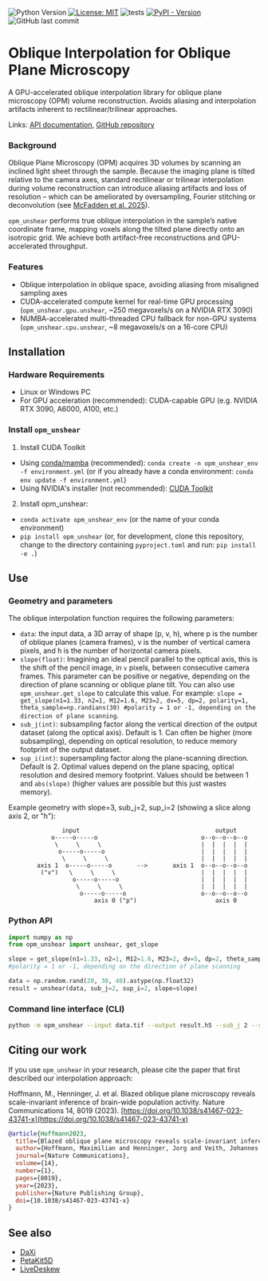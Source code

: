 ![Python Version](https://img.shields.io/badge/python-3.9+-blue)
[![License: MIT](https://img.shields.io/badge/License-MIT-yellow.svg)](https://opensource.org/licenses/MIT)
![tests](https://github.com/danionella/opm_unshear/actions/workflows/test.yml/badge.svg)
[![PyPI - Version](https://img.shields.io/pypi/v/opm_unshear)](https://pypi.org/project/opm_unshear/)
![GitHub last commit](https://img.shields.io/github/last-commit/danionella/opm_unshear)

# Oblique Interpolation for Oblique Plane Microscopy
A GPU-accelerated oblique interpolation library for oblique plane microscopy (OPM) volume reconstruction. Avoids aliasing and interpolation artifacts inherent to rectilinear/trilinear approaches.

Links: [API documentation](http://danionella.github.io/opm_unshear), [GitHub repository](https://github.com/danionella/opm_unshear)

### Background

Oblique Plane Microscopy (OPM) acquires 3D volumes by scanning an inclined light sheet through the sample. Because the imaging plane is tilted relative to the camera axes, standard rectilinear or trilinear interpolation during volume reconstruction can introduce aliasing artifacts and loss of resolution – which can be ameliorated by oversampling, Fourier stitching or deconvolution (see [McFadden et al. 2025](https://doi.org/10.1364/BOE.555473)).

`opm_unshear` performs true oblique interpolation in the sample’s native coordinate frame, mapping voxels along the tilted plane directly onto an isotropic grid. We achieve both artifact-free reconstructions and GPU-accelerated throughput.

### Features

- Oblique interpolation in oblique space, avoiding aliasing from misaligned sampling axes  
- CUDA-accelerated compute kernel for real-time GPU processing (`opm_unshear.gpu.unshear`, ~250 megavoxels/s on a NVIDIA RTX 3090)
- NUMBA-accelerated multi-threaded CPU fallback for non-GPU systems (`opm_unshear.cpu.unshear`, ~8 megavoxels/s on a 16-core CPU)

## Installation
### Hardware Requirements
- Linux or Windows PC
- For GPU acceleration (recommended): CUDA-capable GPU (e.g. NVIDIA RTX 3090, A6000, A100, etc.)

### Install `opm_unshear`

1. Install CUDA Toolkit
- Using [conda/mamba](https://github.com/conda-forge/miniforge) (recommended): `conda create -n opm_unshear_env -f environment.yml` (or if you already have a conda environment: `conda env update -f environment.yml`)
- Using NVIDIA's installer (not recommended): [CUDA Toolkit](https://developer.nvidia.com/cuda-downloads)

2. Install opm_unshear:
- `conda activate opm_unshear_env` (or the name of your conda environment)
- `pip install opm_unshear` (or, for development, clone this repository, change to the directory containing `pyproject.toml` and run: `pip install -e .`)

## Use

### Geometry and parameters

The oblique interpolation function requires the following parameters:
- `data`: the input data, a 3D array of shape (p, v, h), where p is the number of oblique planes (camera frames), v is the number of vertical camera pixels, and h is the number of horizontal camera pixels.
- `slope(float)`: Imagining an ideal pencil parallel to the optical axis, this is the shift of the pencil image, in `v` pixels, between consecutive camera frames. This parameter can be positive or negative, depending on the direction of plane scanning or oblique plane tilt. You can also use `opm_unshear.get_slope` to calculate this value. For example: `slope = get_slope(n1=1.33, n2=1, M12=1.6, M23=2, dv=5, dp=2, polarity=1, theta_sample=np.randians(30) #polarity = 1 or -1, depending on the direction of plane scanning`.
- `sub_j(int)`: subsampling factor along the vertical direction of the output dataset (along the optical axis). Default is 1. Can often be higher (more subsampling), depending on optical resolution, to reduce memory footprint of the output dataset.
- `sup_i(int)`: supersampling factor along the plane-scanning direction. Default is 2. Optimal values depend on the plane spacing, optical resolution and desired memory footprint. Values should be between 1 and `abs(slope)` (higher values are possible but this just wastes memory).

Example geometry with slope=3, sub_j=2, sup_i=2 (showing a slice along axis 2, or "h"):
```
               input                                      output
            o-----o-----o                             o--o--o--o--o
             \     \     \                            |  |  |  |  |
              o-----o-----o                           |  |  |  |  |
               \     \     \                          |  |  |  |  |
        axis 1  o-----o-----o       -->       axis 1  o--o--o--o--o
         ("v")   \     \     \                        |  |  |  |  |
                  o-----o-----o                       |  |  |  |  |
                   \     \     \                      |  |  |  |  |
                    o-----o-----o                     o--o--o--o--o
                        axis 0 ("p")                      axis 0
```

### Python API
```python
import numpy as np
from opm_unshear import unshear, get_slope

slope = get_slope(n1=1.33, n2=1, M12=1.6, M23=2, dv=5, dp=2, theta_sample=np.randians(30), polarity=1)
#polarity = 1 or -1, depending on the direction of plane scanning

data = np.random.rand(20, 30, 40).astype(np.float32)
result = unshear(data, sub_j=2, sup_i=2, slope=slope)
```
### Command line interface (CLI)
```bash
python -m opm_unshear --input data.tif --output result.h5 --sub_j 2 --sup_i 2 --slope 5
```

## Citing our work
If you use `opm_unshear` in your research, please cite the paper that first described our interpolation approach:

Hoffmann, M., Henninger, J. et al. Blazed oblique plane microscopy reveals scale-invariant inference of brain-wide population activity. Nature Communications 14, 8019 (2023). [https://doi.org/10.1038/s41467-023-43741-x](https://doi.org/10.1038/s41467-023-43741-x)

```bibtex
@article{Hoffmann2023,
  title={Blazed oblique plane microscopy reveals scale-invariant inference of brain-wide population activity},
  author={Hoffmann, Maximilian and Henninger, Jorg and Veith, Johannes and Richter, Lars and Judkewitz, Benjamin},
  journal={Nature Communications},
  volume={14},
  number={1},
  pages={8019},
  year={2023},
  publisher={Nature Publishing Group},
  doi={10.1038/s41467-023-43741-x}
}
```

## See also
- [DaXi](https://github.com/royerlab/daxi)
- [PetaKit5D](https://github.com/abcucberkeley/PetaKit5D)
- [LiveDeskew](https://github.com/Jrl-98/Live-Deskewing)
